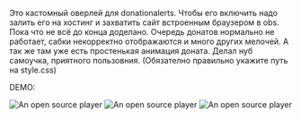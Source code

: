 Это кастомный оверлей для donationalerts.
Чтобы его включить надо залить его на хостинг и захватить сайт встроенным браузером в obs.
Пока что не всё до конца доделано. Очередь донатов нормально не работает, сабки некорректно отображаются и много других мелочей.
А так же там уже есть простенькая анимация доната.
Делал нуб самоучка, приятного пользовния.
(Обязателно правильно укажите путь на style.css)

DEMO:

![An open source player](https://i.imgur.com/xyZ0ji4.gif)
![An open source player](https://i.imgur.com/X7pNUz0.gif)
![An open source player](https://i.imgur.com/XO8wUKP.gif)
